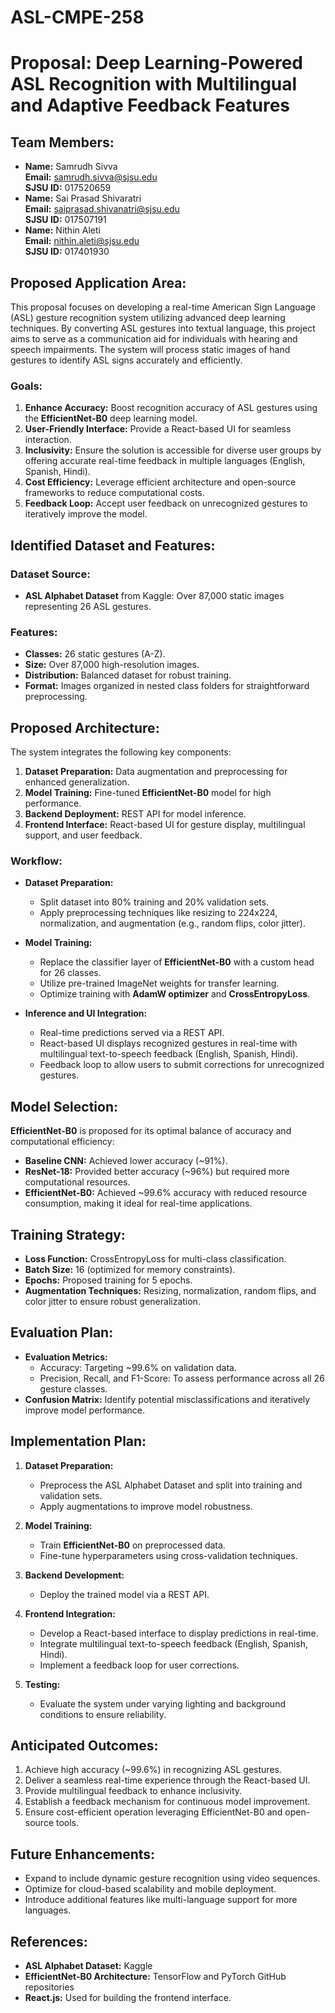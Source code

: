 # ASL-CMPE-258

# Proposal: Deep Learning-Powered ASL Recognition with Multilingual and Adaptive Feedback Features

## Team Members:

- **Name:** Samrudh Sivva\
  **Email:** [samrudh.sivva@sjsu.edu](mailto:samrudh.sivva@sjsu.edu)\
  **SJSU ID:** 017520659
- **Name:** Sai Prasad Shivaratri\
  **Email:** [saiprasad.shivanatri@sjsu.edu](mailto:saiprasad.shivanatri@sjsu.edu)\
  **SJSU ID:** 017507191
- **Name:** Nithin Aleti\
  **Email:** [nithin.aleti@sjsu.edu](mailto:nithin.aleti@sjsu.edu)\
  **SJSU ID:** 017401930

## Proposed Application Area:

This proposal focuses on developing a real-time American Sign Language (ASL) gesture recognition system utilizing advanced deep learning techniques. By converting ASL gestures into textual language, this project aims to serve as a communication aid for individuals with hearing and speech impairments. The system will process static images of hand gestures to identify ASL signs accurately and efficiently.

### Goals:

1. **Enhance Accuracy:** Boost recognition accuracy of ASL gestures using the **EfficientNet-B0** deep learning model.
2. **User-Friendly Interface:** Provide a React-based UI for seamless interaction.
3. **Inclusivity:** Ensure the solution is accessible for diverse user groups by offering accurate real-time feedback in multiple languages (English, Spanish, Hindi).
4. **Cost Efficiency:** Leverage efficient architecture and open-source frameworks to reduce computational costs.
5. **Feedback Loop:** Accept user feedback on unrecognized gestures to iteratively improve the model.

## Identified Dataset and Features:

### Dataset Source:
- **ASL Alphabet Dataset** from Kaggle: Over 87,000 static images representing 26 ASL gestures.

### Features:
- **Classes:** 26 static gestures (A-Z).
- **Size:** Over 87,000 high-resolution images.
- **Distribution:** Balanced dataset for robust training.
- **Format:** Images organized in nested class folders for straightforward preprocessing.

## Proposed Architecture:

The system integrates the following key components:

1. **Dataset Preparation:** Data augmentation and preprocessing for enhanced generalization.
2. **Model Training:** Fine-tuned **EfficientNet-B0** model for high performance.
3. **Backend Deployment:** REST API for model inference.
4. **Frontend Interface:** React-based UI for gesture display, multilingual support, and user feedback.

### Workflow:

- **Dataset Preparation:**
  - Split dataset into 80% training and 20% validation sets.
  - Apply preprocessing techniques like resizing to 224x224, normalization, and augmentation (e.g., random flips, color jitter).

- **Model Training:**
  - Replace the classifier layer of **EfficientNet-B0** with a custom head for 26 classes.
  - Utilize pre-trained ImageNet weights for transfer learning.
  - Optimize training with **AdamW optimizer** and **CrossEntropyLoss**.

- **Inference and UI Integration:**
  - Real-time predictions served via a REST API.
  - React-based UI displays recognized gestures in real-time with multilingual text-to-speech feedback (English, Spanish, Hindi).
  - Feedback loop to allow users to submit corrections for unrecognized gestures.

## Model Selection:

**EfficientNet-B0** is proposed for its optimal balance of accuracy and computational efficiency:
- **Baseline CNN:** Achieved lower accuracy (~91%).
- **ResNet-18:** Provided better accuracy (~96%) but required more computational resources.
- **EfficientNet-B0:** Achieved ~99.6% accuracy with reduced resource consumption, making it ideal for real-time applications.

## Training Strategy:

- **Loss Function:** CrossEntropyLoss for multi-class classification.
- **Batch Size:** 16 (optimized for memory constraints).
- **Epochs:** Proposed training for 5 epochs.
- **Augmentation Techniques:** Resizing, normalization, random flips, and color jitter to ensure robust generalization.

## Evaluation Plan:

- **Evaluation Metrics:**
  - Accuracy: Targeting ~99.6% on validation data.
  - Precision, Recall, and F1-Score: To assess performance across all 26 gesture classes.
- **Confusion Matrix:** Identify potential misclassifications and iteratively improve model performance.

## Implementation Plan:

1. **Dataset Preparation:**
   - Preprocess the ASL Alphabet Dataset and split into training and validation sets.
   - Apply augmentations to improve model robustness.

2. **Model Training:**
   - Train **EfficientNet-B0** on preprocessed data.
   - Fine-tune hyperparameters using cross-validation techniques.

3. **Backend Development:**
   - Deploy the trained model via a REST API.

4. **Frontend Integration:**
   - Develop a React-based interface to display predictions in real-time.
   - Integrate multilingual text-to-speech feedback (English, Spanish, Hindi).
   - Implement a feedback loop for user corrections.

5. **Testing:**
   - Evaluate the system under varying lighting and background conditions to ensure reliability.

## Anticipated Outcomes:

1. Achieve high accuracy (~99.6%) in recognizing ASL gestures.
2. Deliver a seamless real-time experience through the React-based UI.
3. Provide multilingual feedback to enhance inclusivity.
4. Establish a feedback mechanism for continuous model improvement.
5. Ensure cost-efficient operation leveraging EfficientNet-B0 and open-source tools.

## Future Enhancements:

- Expand to include dynamic gesture recognition using video sequences.
- Optimize for cloud-based scalability and mobile deployment.
- Introduce additional features like multi-language support for more languages.

## References:

- **ASL Alphabet Dataset:** Kaggle
- **EfficientNet-B0 Architecture:** TensorFlow and PyTorch GitHub repositories
- **React.js:** Used for building the frontend interface.



